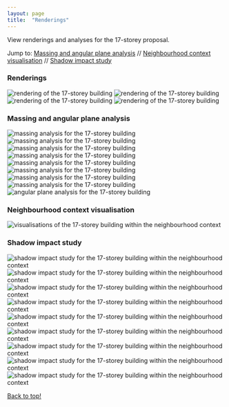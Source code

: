 ```yaml
---
layout: page
title:  "Renderings"
---
```


View renderings and analyses for the 17-storey proposal. 

Jump to: [Massing and angular plane analysis](#massing-and-angular-plane-analysis) // [Neighbourhood context visualisation](#neighbourhood-context-visualisation) // [Shadow impact study](#shadow-impact-study)

### Renderings

<img src="/assets/img/rendering_1.png" style="max-width:100%;height:auto;" alt="rendering of the 17-storey building">
<img src="/assets/img/rendering_2.png" style="max-width:100%;height:auto;" alt="rendering of the 17-storey building">
<img src="/assets/img/rendering_3.png" style="max-width:100%;height:auto;" alt="rendering of the 17-storey building">
<img src="/assets/img/rendering_4.png" style="max-width:100%;height:auto;" alt="rendering of the 17-storey building">

### Massing and angular plane analysis 

<img src="/assets/img/massing_0.png" style="max-width:100%;height:auto;" alt="massing analysis for the 17-storey building">
<img src="/assets/img/massing_1.png" style="max-width:100%;height:auto;" alt="massing analysis for the 17-storey building">
<img src="/assets/img/massing_2.png" style="max-width:100%;height:auto;" alt="massing analysis for the 17-storey building">
<img src="/assets/img/massing_3.png" style="max-width:100%;height:auto;" alt="massing analysis for the 17-storey building">
<img src="/assets/img/massing_4.png" style="max-width:100%;height:auto;" alt="massing analysis for the 17-storey building">
<img src="/assets/img/massing_5.png" style="max-width:100%;height:auto;" alt="massing analysis for the 17-storey building">
<img src="/assets/img/massing_6.png" style="max-width:100%;height:auto;" alt="massing analysis for the 17-storey building">
<img src="/assets/img/massing_7.png" style="max-width:100%;height:auto;" alt="massing analysis for the 17-storey building">
<img src="/assets/img/massing_8.png" style="max-width:100%;height:auto;" alt="angular plane analysis for the 17-storey building">

### Neighbourhood context visualisation 

<img src="/assets/img/neighbourhood_context.png" style="max-width:100%;height:auto;" alt="visualisations of the 17-storey building within the neighbourhood context">

### Shadow impact study

<img src="/assets/img/shadow_march_1.png" style="max-width:100%;height:auto;" alt="shadow impact study for the 17-storey building within the neighbourhood context">
<img src="/assets/img/shadow_march_2.png" style="max-width:100%;height:auto;" alt="shadow impact study for the 17-storey building within the neighbourhood context">
<img src="/assets/img/shadow_march_3.png" style="max-width:100%;height:auto;" alt="shadow impact study for the 17-storey building within the neighbourhood context">
<img src="/assets/img/shadow_march_4.png" style="max-width:100%;height:auto;" alt="shadow impact study for the 17-storey building within the neighbourhood context">
<img src="/assets/img/shadow_march_5.png" style="max-width:100%;height:auto;" alt="shadow impact study for the 17-storey building within the neighbourhood context">
<img src="/assets/img/shadow_march_6.png" style="max-width:100%;height:auto;" alt="shadow impact study for the 17-storey building within the neighbourhood context">
<img src="/assets/img/shadow_march_7.png" style="max-width:100%;height:auto;" alt="shadow impact study for the 17-storey building within the neighbourhood context">
<img src="/assets/img/shadow_march_8.png" style="max-width:100%;height:auto;" alt="shadow impact study for the 17-storey building within the neighbourhood context">
<img src="/assets/img/shadow_march_9.png" style="max-width:100%;height:auto;" alt="shadow impact study for the 17-storey building within the neighbourhood context">


[Back to top!](#renderings)